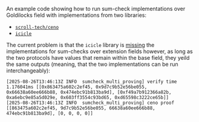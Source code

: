 An example code showing how to run sum-check implementations over Goldilocks field with implementations from two libraries:
 * [`scroll-tech/ceno`](https://github.com/scroll-tech/ceno)
 * [`icicle`](https://github.com/ingonyama-zk/icicle)

   
The current problem is that the `icicle` library is [missing](https://github.com/ingonyama-zk/icicle/issues/1032) the implementations for sum-checks over extension fields
however, as long as the two protocols have values that remain within the base field, they yeild the same outputs (meaning, that the two implementations can be run interchangeably):

```
[2025-08-26T13:46:13Z INFO  sumcheck_multi_proving] verify time 1.176041ms [[0x863475a602c2ef45, 0x9d7c9b52e56be055, 0x66638a60ee666b88, 0x474ebc91b813ba9d], [0xf49a7b912366a82b, 0xa6ebc9e85a5d029e, 0x603ff3554c93bd65, 0xd65598c3222ce65b]]
[2025-08-26T13:46:13Z INFO  sumcheck_multi_proving] ceno proof [[863475a602c2ef45, 9d7c9b52e56be055, 66638a60ee666b88, 474ebc91b813ba9d], [0, 0, 0, 0]]

```
